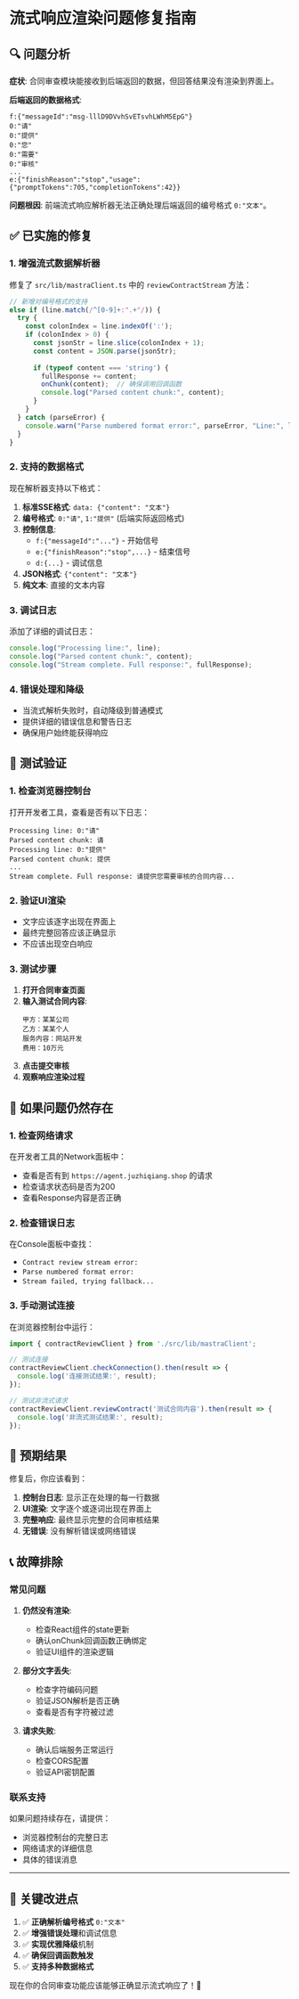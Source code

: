 # 流式响应渲染问题修复指南

## 🔍 问题分析

**症状**: 合同审查模块能接收到后端返回的数据，但回答结果没有渲染到界面上。

**后端返回的数据格式**:
```
f:{"messageId":"msg-lllD9DVvhSvETsvhLWhM5EpG"}
0:"请"
0:"提供" 
0:"您"
0:"需要"
0:"审核"
...
e:{"finishReason":"stop","usage":{"promptTokens":705,"completionTokens":42}}
```

**问题根因**: 前端流式响应解析器无法正确处理后端返回的编号格式 `0:"文本"`。

## ✅ 已实施的修复

### 1. 增强流式数据解析器

修复了 `src/lib/mastraClient.ts` 中的 `reviewContractStream` 方法：

```typescript
// 新增对编号格式的支持
else if (line.match(/^[0-9]+:".+"/)) {
  try {
    const colonIndex = line.indexOf(':');
    if (colonIndex > 0) {
      const jsonStr = line.slice(colonIndex + 1);
      const content = JSON.parse(jsonStr);
      
      if (typeof content === 'string') {
        fullResponse += content;
        onChunk(content);  // 确保调用回调函数
        console.log("Parsed content chunk:", content);
      }
    }
  } catch (parseError) {
    console.warn("Parse numbered format error:", parseError, "Line:", line);
  }
}
```

### 2. 支持的数据格式

现在解析器支持以下格式：

1. **标准SSE格式**: `data: {"content": "文本"}`
2. **编号格式**: `0:"请"`, `1:"提供"` (后端实际返回格式)
3. **控制信息**: 
   - `f:{"messageId":"..."}` - 开始信号
   - `e:{"finishReason":"stop",...}` - 结束信号
   - `d:{...}` - 调试信息
4. **JSON格式**: `{"content": "文本"}`
5. **纯文本**: 直接的文本内容

### 3. 调试日志

添加了详细的调试日志：
```typescript
console.log("Processing line:", line);
console.log("Parsed content chunk:", content);
console.log("Stream complete. Full response:", fullResponse);
```

### 4. 错误处理和降级

- 当流式解析失败时，自动降级到普通模式
- 提供详细的错误信息和警告日志
- 确保用户始终能获得响应

## 🧪 测试验证

### 1. 检查浏览器控制台

打开开发者工具，查看是否有以下日志：

```
Processing line: 0:"请"
Parsed content chunk: 请
Processing line: 0:"提供"
Parsed content chunk: 提供
...
Stream complete. Full response: 请提供您需要审核的合同内容...
```

### 2. 验证UI渲染

- 文字应该逐字出现在界面上
- 最终完整回答应该正确显示
- 不应该出现空白响应

### 3. 测试步骤

1. **打开合同审查页面**
2. **输入测试合同内容**:
   ```
   甲方：某某公司
   乙方：某某个人
   服务内容：网站开发
   费用：10万元
   ```
3. **点击提交审核**
4. **观察响应渲染过程**

## 🔧 如果问题仍然存在

### 1. 检查网络请求

在开发者工具的Network面板中：
- 查看是否有到 `https://agent.juzhiqiang.shop` 的请求
- 检查请求状态码是否为200
- 查看Response内容是否正确

### 2. 检查错误日志

在Console面板中查找：
- `Contract review stream error:` 
- `Parse numbered format error:`
- `Stream failed, trying fallback...`

### 3. 手动测试连接

在浏览器控制台中运行：
```javascript
import { contractReviewClient } from './src/lib/mastraClient';

// 测试连接
contractReviewClient.checkConnection().then(result => {
  console.log('连接测试结果:', result);
});

// 测试非流式请求
contractReviewClient.reviewContract('测试合同内容').then(result => {
  console.log('非流式测试结果:', result);
});
```

## 🚀 预期结果

修复后，你应该看到：

1. **控制台日志**: 显示正在处理的每一行数据
2. **UI渲染**: 文字逐个或逐词出现在界面上  
3. **完整响应**: 最终显示完整的合同审核结果
4. **无错误**: 没有解析错误或网络错误

## 📞 故障排除

### 常见问题

1. **仍然没有渲染**:
   - 检查React组件的state更新
   - 确认onChunk回调函数正确绑定
   - 验证UI组件的渲染逻辑

2. **部分文字丢失**:
   - 检查字符编码问题
   - 验证JSON解析是否正确
   - 查看是否有字符被过滤

3. **请求失败**:
   - 确认后端服务正常运行
   - 检查CORS配置
   - 验证API密钥配置

### 联系支持

如果问题持续存在，请提供：
- 浏览器控制台的完整日志
- 网络请求的详细信息
- 具体的错误消息

---

## 🎯 关键改进点

1. ✅ **正确解析编号格式** `0:"文本"`
2. ✅ **增强错误处理**和调试信息
3. ✅ **实现优雅降级**机制
4. ✅ **确保回调函数触发**
5. ✅ **支持多种数据格式**

现在你的合同审查功能应该能够正确显示流式响应了！🎉
